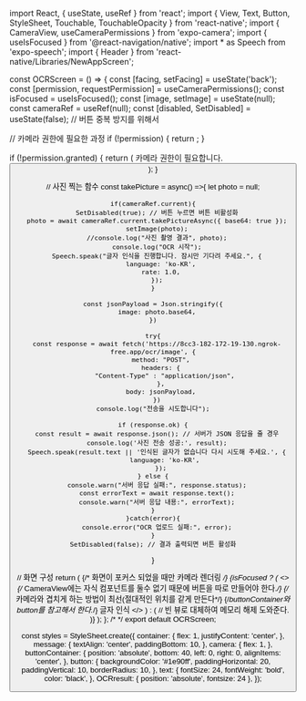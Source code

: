 import React, { useState, useRef } from 'react';
import { View, Text, Button, StyleSheet, Touchable, TouchableOpacity } from 'react-native';
import { CameraView, useCameraPermissions } from 'expo-camera';
import { useIsFocused } from '@react-navigation/native';
import * as Speech from 'expo-speech';
import { Header } from 'react-native/Libraries/NewAppScreen';

const OCRScreen = () => {
  const [facing, setFacing] = useState('back');
  const [permission, requestPermission] = useCameraPermissions();
  const isFocused = useIsFocused();
  const [image, setImage] = useState(null);
  const cameraRef = useRef(null);
  const [disabled, SetDisabled] = useState(false); // 버튼 중복 방지를 위해서

  // 카메라 권한에 필요한 과정
  if (!permission) {
    return <View />;
  }

  if (!permission.granted) {
    return (
      <View style={styles.container}>
        <Text style={styles.message}>카메라 권한이 필요합니다.</Text>
        <Button onPress={requestPermission} title="권한 허용" />
      </View>
    );
  }

// 사진 찍는 함수
  const takePicture = async() =>{
    let photo = null;

    if(cameraRef.current){
      SetDisabled(true); // 버튼 누르면 버튼 비활성화
      photo = await cameraRef.current.takePictureAsync({ base64: true });
      setImage(photo);
      //console.log("사진 촬영 결과", photo);
      console.log("OCR 시작");
      Speech.speak("글자 인식을 진행합니다. 잠시만 기다려 주세요.", {
        language: 'ko-KR',
        rate: 1.0,
      });
    }

    const jsonPayload = Json.stringify({
      image: photo.base64,
    })

    try{
      const response = await fetch('https://8cc3-182-172-19-130.ngrok-free.app/ocr/image', {
        method: "POST",
        headers: {
          "Content-Type" : "application/json",
        },
        body: jsonPayload,
      })
    console.log("전송을 시도합니다");

    if (response.ok) {
      const result = await response.json(); // 서버가 JSON 응답을 줄 경우
      console.log('사진 전송 성공:', result);
      Speech.speak(result.text || '인식된 글자가 없습니다 다시 시도해 주세요.', {
          language: 'ko-KR',
        });
    } else {
      console.warn("서버 응답 실패:", response.status);
      const errorText = await response.text();
      console.warn("서버 응답 내용:", errorText);
    }
    }catch(error){
      console.error("OCR 업로드 실패:", error);
    }
    SetDisabled(false); // 결과 출력되면 버튼 활성화
  }

  // 화면 구성
  return (
    <View style={styles.container}>
      {/* 화면이 포커스 되었을 때만 카메라 렌더링 */}
      {isFocused ? (
        <>
        <CameraView 
        style={styles.camera} 
        facing={facing}
        ref={cameraRef}/>
        {/* CameraView에는 자식 컴포넌트를 둘수 없기 때문에 버튼을 따로 만들어야 한다.*/}
        {/* 카메라와 겹치게 하는 방법이 최선(절대적인 위치를 같게 만든다*/}
        {/*buttonContainer와  button를 참고해서 한다.*/}
        <View style={styles.buttonContainer}>
          <TouchableOpacity style = {styles.button} onPress = {takePicture} disabled={disabled}> 
            <Text style={styles.text}>글자 인식</Text>
          </TouchableOpacity>
        </View>
        </>
      ) : (
        // 빈 뷰로 대체하여 메모리 해제 도와준다. 
        <View style={styles.camera} />
      )}
    </View>
  );
};
/*
*/
export default OCRScreen;


const styles = StyleSheet.create({
  container: {
    flex: 1,
    justifyContent: 'center',
  },
  message: {
    textAlign: 'center',
    paddingBottom: 10,
  },
  camera: {
    flex: 1,
  },
  buttonContainer: {
    position: 'absolute',
    bottom: 40,
    left: 0,
    right: 0,
    alignItems: 'center',
  },
  button: {
    backgroundColor: '#1e90ff',
    paddingHorizontal: 20,
    paddingVertical: 10,
    borderRadius: 10,
  },
  text: {
    fontSize: 24,
    fontWeight: 'bold',
    color: 'black',
  },
  OCRresult: {
    position: 'absolute',
    fontsize: 24
  },
});